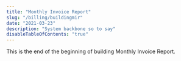 ```yaml
---
title: "Monthly Invoice Report"
slug: "/billing/buildingmir"
date: "2021-03-23"
description: "System backbone so to say"
disableTableOfContents: "true"
---
```

This is the end of the beginning of building Monthly Invoice Report.